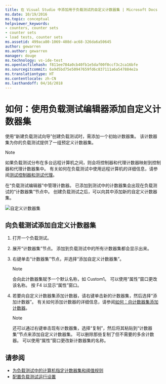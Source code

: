 ```yaml
---
title: 在 Visual Studio 中添加用于负载测试的自定义计数器集 | Microsoft Docs
ms.date: 10/19/2016
ms.topic: conceptual
helpviewer_keywords:
- counters, counter sets
- counter sets
- load tests, counter sets
ms.assetid: 499aca80-1069-408d-ac68-326da6a50645
author: gewarren
ms.author: gewarren
manager: douge
ms.technology: vs-ide-test
ms.openlocfilehash: f811ee784a0cb40fb1e5daf00f0ccf3c2ca16bfe
ms.sourcegitcommit: 6a9d5bd75e50947659fd6c837111a6a547884e2a
ms.translationtype: HT
ms.contentlocale: zh-CN
ms.lasthandoff: 04/16/2018
---
```

# <a name="how-to-add-custom-counter-sets-using-the-load-test-editor"></a>如何：使用负载测试编辑器添加自定义计数器集

使用“新建负载测试向导”创建负载测试时，需添加一个初始计数器集。 该计数器集为你的负载测试提供了一组预定义计数器集。

> [!NOTE]
> 如果负载测试分布在多台远程计算机之间，则会将控制器和代理计数器映射到控制器和代理计数器集中。 有关如何在负载测试中使用远程计算机的详细信息，请参阅[测试控制器和测试代理](configure-test-agents-and-controllers-for-load-tests.md)。

在“负载测试编辑器”中管理计数器。 已添加到测试中的计数器集会出现在负载测试的“计数器集”节点中。 创建负载测试之后，可以向其中添加新的自定义计数器集。

![自定义计数器集](../test/media/loadtestcustomcounter.png "LoadTestCustomCounter")

## <a name="to-add-a-custom-counter-set-to-a-load-test"></a>向负载测试添加自定义计数器集

1.  打开一个负载测试。

2.  展开“计数器集”节点。 添加到负载测试中的所有计数器集都会显示出来。

3.  右键单击“计数器集”节点，并选择“添加自定义计数器集”。

    > [!NOTE]
    > 会向此计数器集赋予一个默认名称，如 Custom1。 可以使用“属性”窗口更改该名称。 按 F4 以显示“属性”窗口。

4.  若要向自定义计数器集添加计数器，请右键单击新的计数器集，然后选择“添加计数器”。 有关如何添加计数器的详细信息，请参阅[如何：向计数器集添加计数器](../test/how-to-add-counters-to-counter-sets-using-the-load-test-editor.md)。

    > [!NOTE]
    > 还可以通过右键单击现有计数器集，选择“复制”，然后将其粘贴到“计数器集”节点来添加自定义计数器集。 可以删除那些复制了但不需要的多余计数器。 可以使用“属性”窗口更改新计数器集的名称。

## <a name="see-also"></a>请参阅

- [为负载测试中的计算机指定计数器集和阈值规则](../test/specify-counter-sets-and-threshold-rules-for-load-testing.md)
- [配置负载测试运行设置](../test/configure-load-test-run-settings.md)